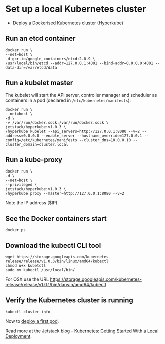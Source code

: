 # Set up a local Kubernetes cluster

* Deploy a Dockerised Kubernetes cluster (Hyperkube)

## Run an etcd container

```
docker run \
--net=host \
-d gcr.io/google_containers/etcd:2.0.9 \
/usr/local/bin/etcd --addr=127.0.0.1:4001 --bind-addr=0.0.0.0:4001 --data-dir=/var/etcd/data
```

## Run a kubelet master

The kubelet will start the API server, controller manager and scheduler as containers in a pod (declared in `/etc/kubernetes/manifests`).

```
docker run \
--net=host \
-d \
-v /var/run/docker.sock:/var/run/docker.sock \
jetstack/hyperkube:v1.0.3 \
/hyperkube kubelet --api_servers=http://127.0.0.1:8080 --v=2 --address=0.0.0.0 --enable_server --hostname_override=127.0.0.1 --config=/etc/kubernetes/manifests --cluster_dns=10.0.0.10 --cluster_domain=cluster.local
```

## Run a kube-proxy

```
docker run \
-d \
--net=host \
--privileged \
jetstack/hyperkube:v1.0.3 \
/hyperkube proxy --master=http://127.0.0.1:8080 --v=2
```

Note the IP address ($IP).

## See the Docker containers start

```
docker ps
```

## Download the kubectl CLI tool

```
wget https://storage.googleapis.com/kubernetes-release/release/v1.0.3/bin/linux/amd64/kubectl
chmod u+x kubetctl
sudo mv kubectl /usr/local/bin/ 
```

For OSX use the URL https://storage.googleapis.com/kubernetes-release/release/v1.0.1/bin/darwin/amd64/kubectl

## Verify the Kubernetes cluster is running

```
kubectl cluster-info
```

Now to [deploy a first pod](deploy-first-pod.md).

Read more at the Jetstack blog - [Kubernetes: Getting Started With a Local Deployment](http://www.jetstack.io/new-blog/2015/7/6/getting-started-with-a-local-deployment).
